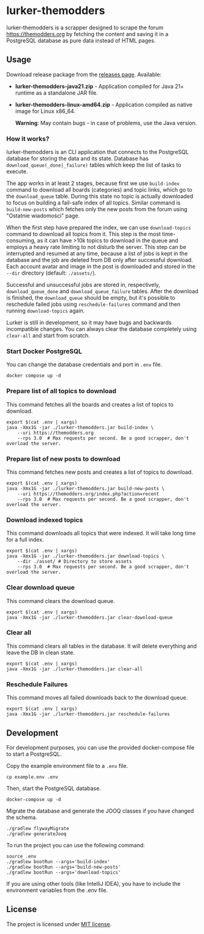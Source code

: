 # lurker-themodders

lurker-themodders is a scrapper designed to scrape the forum https://themodders.org by fetching the content and saving
it in a PostgreSQL database as pure data instead of HTML pages.

## Usage

Download release package from the [releases page](https://github.com/piotrmacha/lurker-themodders/releases). Available:

* **lurker-themodders-java21.zip** - Application compiled for Java 21+ runtime as a standalone JAR file.
* **lurker-themodders-linux-amd64.zip** - Application compiled as native image for Linux x86_64. 

  **Warning**: May contain bugs - in case of problems, use the Java version.

### How it works?

lurker-themodders is an CLI application that connects to the PostgreSQL database for storing the data and its state.
Database has `download_queue(_done|_failure)` tables which keep the list of tasks to execute. 

The app works in at least 2 stages, because first we use `build-index` command to download all boards (categories) and 
topic links, which go to the `download_queue` table. During this state no topic is actually downloaded to focus on
building a fail-safe index of all topics. Similar command is `build-new-posts` which fetches only the new posts from the 
forum using "Ostatnie wiadomości" page. 

When the first step have prepared the index, we can use `download-topics` command to download all topics from it.
This step is the most time-consuming, as it can have >10k topics to download in the queue and employs a heavy rate
limiting to not disturb the server. This step can be interrupted and resumed at any time, because a list of jobs 
is kept in the database and the job are deleted from DB only after successful download. Each account avatar and image
in the post is downloaded and stored in the `--dir` directory (default: `./assets/`).

Successful and unsuccessful jobs are stored in, respectively, `download_queue_done` and `download_queue_failure` tables.
After the download is finished, the `download_queue` should be empty, but it's possible to reschedule failed jobs using
`reschedule-failures` command and then running `download-topics` again. 

Lurker is still in development, so it may have bugs and backwards incompatible changes. You can always clear the database
completely using `clear-all` and start from scratch. 

### Start Docker PostgreSQL

You can change the database credentials and port in `.env` file.

```shell
docker compose up -d
````

### Prepare list of all topics to download

This command fetches all the boards and creates a list of topics to download. 

```shell
export $(cat .env | xargs)
java -Xmx1G -jar ./lurker-themodders.jar build-index \
    --uri https://themodders.org
    --rps 3.0  # Max requests per second. Be a good scrapper, don't overload the server.  
```

### Prepare list of new posts to download
This command fetches new posts and creates a list of topics to download. 

```shell
export $(cat .env | xargs)
java -Xmx1G -jar ./lurker-themodders.jar build-new-posts \
    --uri https://themodders.org/index.php?action=recent
    --rps 3.0  # Max requests per second. Be a good scrapper, don't overload the server. 
```

### Download indexed topics
This command downloads all topics that were indexed. It will take long time for a full index.

```shell
export $(cat .env | xargs)
java -Xmx1G -jar ./lurker-themodders.jar download-topics \
    --dir ./asset/ # Directory to store assets 
    --rps 3.0  # Max requests per second. Be a good scrapper, don't overload the server. 
```

### Clear download queue
This command clears the download queue.

```shell
export $(cat .env | xargs)
java -Xmx1G -jar ./lurker-themodders.jar clear-download-queue
```

### Clear all
This command clears all tables in the database. It will delete everything and leave the DB in clean state. 

```shell
export $(cat .env | xargs)
java -Xmx1G -jar ./lurker-themodders.jar clear-all
```

### Reschedule Failures
This command moves all failed downloads back to the download queue.

```shell
export $(cat .env | xargs)
java -Xmx1G -jar ./lurker-themodders.jar reschedule-failures
```

## Development

For development purposes, you can use the provided docker-compose file to start a PostgreSQL.

Copy the example environment file to a `.env` file.

```shell
cp example.env .env
```

Then, start the PostgreSQL database.

```shell
docker-compose up -d
```

Migrate the database and generate the JOOQ classes if you have changed the schema.

```shell
./gradlew flywayMigrate
./gradlew generateJooq
```

To run the project you can use the following command:

```shell
source .env
./gradlew bootRun --args='build-index'
./gradlew bootRun --args='build-new-posts'
./gradlew bootRun --args='download-topics'
```

If you are using other tools (like IntelliJ IDEA), you have to include the environment variables from the .env file.

## License

The project is licensed under [MIT license](./LICENSE.md).